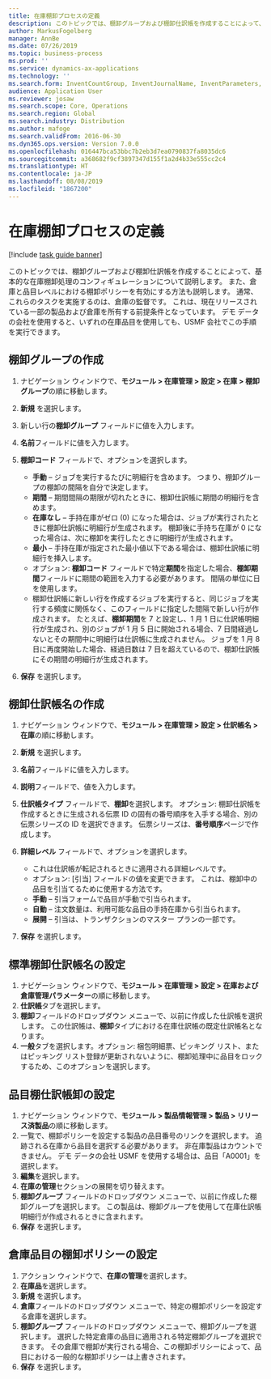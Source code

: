 ```yaml
---
title: 在庫棚卸プロセスの定義
description: このトピックでは、棚卸グループおよび棚卸仕訳帳を作成することによって、基本的な在庫棚卸処理のコンフィギュレーションについて説明します。
author: MarkusFogelberg
manager: AnnBe
ms.date: 07/26/2019
ms.topic: business-process
ms.prod: ''
ms.service: dynamics-ax-applications
ms.technology: ''
ms.search.form: InventCountGroup, InventJournalName, InventParameters, EcoResProductDetailsExtended, InventItemLocation, InventLocationIdLookup
audience: Application User
ms.reviewer: josaw
ms.search.scope: Core, Operations
ms.search.region: Global
ms.search.industry: Distribution
ms.author: mafoge
ms.search.validFrom: 2016-06-30
ms.dyn365.ops.version: Version 7.0.0
ms.openlocfilehash: 016447bca53bbc7b2eb3d7ea0790837fa8035dc6
ms.sourcegitcommit: a368682f9cf3897347d155f1a2d4b33e555cc2c4
ms.translationtype: HT
ms.contentlocale: ja-JP
ms.lasthandoff: 08/08/2019
ms.locfileid: "1867200"
---
```

# <a name="define-inventory-counting-processes"></a>在庫棚卸プロセスの定義

[!include [task guide banner](../../includes/task-guide-banner.md)]

このトピックでは、棚卸グループおよび棚卸仕訳帳を作成することによって、基本的な在庫棚卸処理のコンフィギュレーションについて説明します。 また、倉庫と品目レベルにおける棚卸ポリシーを有効にする方法も説明します。 通常、これらのタスクを実施するのは、倉庫の監督です。 これは、現在リリースされている一部の製品および倉庫を所有する前提条件となっています。 デモ データの会社を使用すると、いずれの在庫品目を使用しても、USMF 会社でこの手順を実行できます。


## <a name="create-a-counting-group"></a>棚卸グループの作成
1. ナビゲーション ウィンドウで、**モジュール > 在庫管理 > 設定 > 在庫 > 棚卸グループ**の順に移動します。
2. **新規** を選択します。
3. 新しい行の**棚卸グループ** フィールドに値を入力します。
4. **名前**フィールドに値を入力します。
5. **棚卸コード** フィールドで、オプションを選択します。

    - **手動** – ジョブを実行するたびに明細行を含めます。 つまり、棚卸グループの棚卸の間隔を自分で決定します。  
    - **期間** – 期間間隔の期限が切れたときに、棚卸仕訳帳に期間の明細行を含めます。  
    - **在庫なし** – 手持在庫がゼロ (0) になった場合は、ジョブが実行されたときに棚卸仕訳帳に明細行が生成されます。 棚卸後に手持ち在庫が 0 になった場合は、次に棚卸を実行したときに明細行が生成されます。  
    - **最小** – 手持在庫が指定された最小値以下である場合は、棚卸仕訳帳に明細行を挿入します。  
    - オプション: **棚卸コード** フィールドで特定**期間**を指定した場合、**棚卸期間**フィールドに期間の範囲を入力する必要があります。 間隔の単位に日を使用します。  
    - 棚卸仕訳帳に新しい行を作成するジョブを実行すると、同じジョブを実行する頻度に関係なく、このフィールドに指定した間隔で新しい行が作成されます。 たとえば、**棚卸期間**を 7 と設定し、1 月 1 日に仕訳帳明細行が生成され、別のジョブが 1 月 5 日に開始される場合、7 日間経過しないとその期間中に明細行は仕訳帳に生成されません。 ジョブを 1 月 8 日に再度開始した場合、経過日数は 7 日を超えているので、棚卸仕訳帳にその期間の明細行が生成されます。  

6. **保存** を選択します。

## <a name="create-a-counting-journal-name"></a>棚卸仕訳帳名の作成
1. ナビゲーション ウィンドウで、**モジュール > 在庫管理 > 設定 > 仕訳帳名 > 在庫**の順に移動します。
2. **新規** を選択します。
3. **名前**フィールドに値を入力します。
4. **説明**フィールドで、値を入力します。
5. **仕訳帳タイプ** フィールドで、**棚卸**を選択します。 オプション: 棚卸仕訳帳を作成するときに生成される伝票 ID の固有の番号順序を入手する場合、別の伝票シリーズの ID を選択できます。 伝票シリーズは、**番号順序**ページで作成します。  
6. **詳細レベル** フィールドで、オプションを選択します。  

    - これは仕訳帳が転記されるときに適用される詳細レベルです。  
    - オプション: [引当] フィールドの値を変更できます。 これは、棚卸中の品目を引当てるために使用する方法です。   
    - **手動** – 引当フォームで品目が手動で引当られます。  
    - **自動** – 注文数量は、利用可能な品目の手持在庫から引当られます。   
    - **展開** – 引当は、トランザクションのマスター プランの一部です。  

7. **保存** を選択します。

## <a name="set-standard-counting-journal-name"></a>標準棚卸仕訳帳名の設定
1. ナビゲーション ウィンドウで、**モジュール > 在庫管理 > 設定 > 在庫および倉庫管理パラメーター**の順に移動します。
2. **仕訳帳**タブを選択します。
3. **棚卸**フィールドのドロップダウン メニューで、以前に作成した仕訳帳を選択します。 この仕訳帳は、**棚卸**タイプにおける在庫仕訳帳の既定仕訳帳名となります。  
4. **一般**タブを選択します。オプション: 梱包明細票、ピッキング リスト、またはピッキング リスト登録が更新されないように、棚卸処理中に品目をロックするため、このオプションを選択します。  

## <a name="set-the-counting-policy-for-an-item"></a>品目棚仕訳帳卸の設定
1. ナビゲーション ウィンドウで、**モジュール > 製品情報管理 > 製品 > リリース済製品**の順に移動します。
2. 一覧で、棚卸ポリシーを設定する製品の品目番号のリンクを選択します。 追跡される在庫から品目を選択する必要があります。 非在庫製品はカウントできません。 デモ データの会社 USMF を使用する場合は、品目「A0001」を選択します。  
3. **編集**を選択します。
4. **在庫の管理**セクションの展開を切り替えます。
5. **棚卸グループ** フィールドのドロップダウン メニューで、以前に作成した棚卸グループを選択します。 この製品は、棚卸グループを使用して在庫仕訳帳明細行が作成されるときに含まれます。  
6. **保存** を選択します。

## <a name="set-the-counting-policy-for-an-item-in-a-specific-warehouse"></a>倉庫品目の棚卸ポリシーの設定
1. アクション ウィンドウで、**在庫の管理**を選択します。
2. **在庫品**を選択します。
3. **新規** を選択します。
4. **倉庫**フィールドのドロップダウン メニューで、特定の棚卸ポリシーを設定する倉庫を選択します。
5. **棚卸グループ** フィールドのドロップダウン メニューで、棚卸グループを選択します。 選択した特定倉庫の品目に適用される特定棚卸グループを選択できます。 その倉庫で棚卸が実行される場合、この棚卸ポリシーによって、品目における一般的な棚卸ポリシーは上書きされます。  
6. **保存** を選択します。

